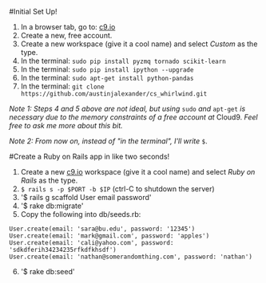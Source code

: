 #Initial Set Up!

1. In a browser tab, go to: <a href="https://c9.io/" target="_blank">c9.io</a>
2. Create a new, free account.
3. Create a new workspace (give it a cool name) and select _Custom_ as the type.
4. In the terminal: `sudo pip install pyzmq tornado scikit-learn`
5. In the terminal: `sudo pip install ipython --upgrade`
6. In the terminal: `sudo apt-get install python-pandas`
7. In the terminal: `git clone https://github.com/austinjalexander/cs_whirlwind.git`

_Note 1: Steps 4 and 5 above are not ideal, but using_ `sudo` _and_ `apt-get` _is necessary due to the memory constraints of a free account at_ Cloud9. _Feel free to ask me more about this bit._

_Note 2: From now on, instead of "in the terminal", I'll write_ `$`.


#Create a Ruby on Rails app in like two seconds!

1. Create a new <a href="https://c9.io/" target="_blank">c9.io</a> workspace (give it a cool name) and select _Ruby on Rails_ as the type.
2. `$ rails s -p $PORT -b $IP` (ctrl-C to shutdown the server)
3. '$ rails g scaffold User email password'
4. '$ rake db:migrate'
5. Copy the following into db/seeds.rb:  
```
User.create(email: 'sara@bu.edu', password: '12345')
User.create(email: 'mark@gmail.com', password: 'apples')
User.create(email: 'cali@yahoo.com', password: 'sdkdferih34234235rfkdfkhsdf')
User.create(email: 'nathan@somerandomthing.com', password: 'nathan')
```
6. '$ rake db:seed'